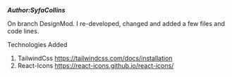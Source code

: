 ***Author:SyfaCollins***

On branch DesignMod. I re-developed, changed and added a few files and code lines. 

Technologies Added

1. TailwindCss https://tailwindcss.com/docs/installation
2. React-Icons https://react-icons.github.io/react-icons/

